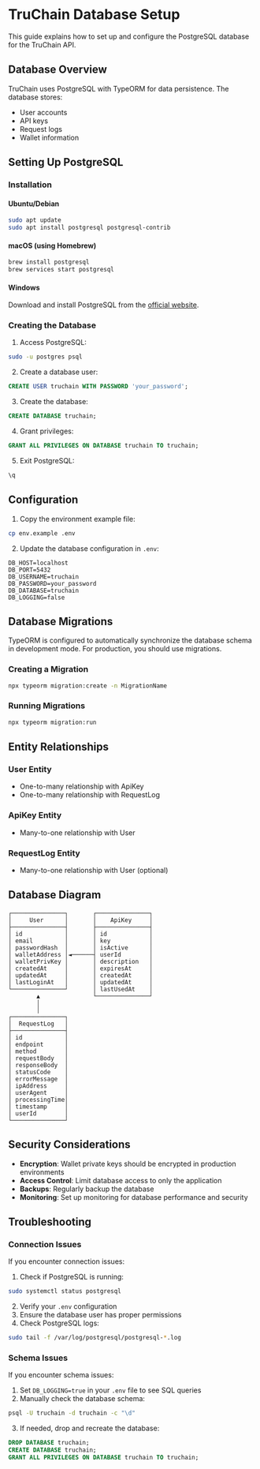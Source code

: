 # TruChain Database Setup

This guide explains how to set up and configure the PostgreSQL database for the TruChain API.

## Database Overview

TruChain uses PostgreSQL with TypeORM for data persistence. The database stores:

- User accounts
- API keys
- Request logs
- Wallet information

## Setting Up PostgreSQL

### Installation

#### Ubuntu/Debian

```bash
sudo apt update
sudo apt install postgresql postgresql-contrib
```

#### macOS (using Homebrew)

```bash
brew install postgresql
brew services start postgresql
```

#### Windows

Download and install PostgreSQL from the [official website](https://www.postgresql.org/download/windows/).

### Creating the Database

1. Access PostgreSQL:

```bash
sudo -u postgres psql
```

2. Create a database user:

```sql
CREATE USER truchain WITH PASSWORD 'your_password';
```

3. Create the database:

```sql
CREATE DATABASE truchain;
```

4. Grant privileges:

```sql
GRANT ALL PRIVILEGES ON DATABASE truchain TO truchain;
```

5. Exit PostgreSQL:

```sql
\q
```

## Configuration

1. Copy the environment example file:

```bash
cp env.example .env
```

2. Update the database configuration in `.env`:

```
DB_HOST=localhost
DB_PORT=5432
DB_USERNAME=truchain
DB_PASSWORD=your_password
DB_DATABASE=truchain
DB_LOGGING=false
```

## Database Migrations

TypeORM is configured to automatically synchronize the database schema in development mode. For production, you should use migrations.

### Creating a Migration

```bash
npx typeorm migration:create -n MigrationName
```

### Running Migrations

```bash
npx typeorm migration:run
```

## Entity Relationships

### User Entity

- One-to-many relationship with ApiKey
- One-to-many relationship with RequestLog

### ApiKey Entity

- Many-to-one relationship with User

### RequestLog Entity

- Many-to-one relationship with User (optional)

## Database Diagram

```
┌───────────────┐       ┌───────────────┐
│     User      │       │    ApiKey     │
├───────────────┤       ├───────────────┤
│ id            │       │ id            │
│ email         │       │ key           │
│ passwordHash  │       │ isActive      │
│ walletAddress │◄──────┤ userId        │
│ walletPrivKey │       │ description   │
│ createdAt     │       │ expiresAt     │
│ updatedAt     │       │ createdAt     │
│ lastLoginAt   │       │ updatedAt     │
└───────────────┘       │ lastUsedAt    │
        ▲               └───────────────┘
        │
        │
┌───────────────┐
│  RequestLog   │
├───────────────┤
│ id            │
│ endpoint      │
│ method        │
│ requestBody   │
│ responseBody  │
│ statusCode    │
│ errorMessage  │
│ ipAddress     │
│ userAgent     │
│ processingTime│
│ timestamp     │
│ userId        │
└───────────────┘
```

## Security Considerations

- **Encryption**: Wallet private keys should be encrypted in production environments
- **Access Control**: Limit database access to only the application
- **Backups**: Regularly backup the database
- **Monitoring**: Set up monitoring for database performance and security

## Troubleshooting

### Connection Issues

If you encounter connection issues:

1. Check if PostgreSQL is running:

```bash
sudo systemctl status postgresql
```

2. Verify your `.env` configuration
3. Ensure the database user has proper permissions
4. Check PostgreSQL logs:

```bash
sudo tail -f /var/log/postgresql/postgresql-*.log
```

### Schema Issues

If you encounter schema issues:

1. Set `DB_LOGGING=true` in your `.env` file to see SQL queries
2. Manually check the database schema:

```bash
psql -U truchain -d truchain -c "\d"
```

3. If needed, drop and recreate the database:

```sql
DROP DATABASE truchain;
CREATE DATABASE truchain;
GRANT ALL PRIVILEGES ON DATABASE truchain TO truchain;
```
